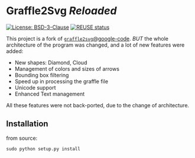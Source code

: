 <!--
SPDX-FileCopyrightText: 2012 Jean-Noel Avila <jn.avila@free.fr>
SPDX-FileCopyrightText: 2022 Jean-Noël Avila <jn.avila@free.fr>
SPDX-FileCopyrightText: 2023 Robin Vobruba <hoijui.quaero@gmail.com>

SPDX-License-Identifier: BSD-3-Clause
-->

# Graffle2Svg _Reloaded_

[![License: BSD-3-Clause](
    https://img.shields.io/badge/License-BSD--3--Clause-blue.svg)](
    https://spdx.org/licenses/BSD-3-Clause.html)
[![REUSE status](
    https://api.reuse.software/badge/github.com/hoijui/graffle2svg)](
    https://api.reuse.software/info/github.com/hoijui/graffle2svg)

This project is a fork of [`graffle2svg`@google-code](
http://code.google.com/p/graffle2svg/).
_BUT_ the whole architecture of the program was changed,
and a lot of new features were added:

* New shapes: Diamond, Cloud
* Management of colors and sizes of arrows
* Bounding box filtering
* Speed up in processing the graffle file
* Unicode support
* Enhanced Text management

All these features were not back-ported,
due to the change of architecture.

## Installation

from source:

```shell
sudo python setup.py install
```
